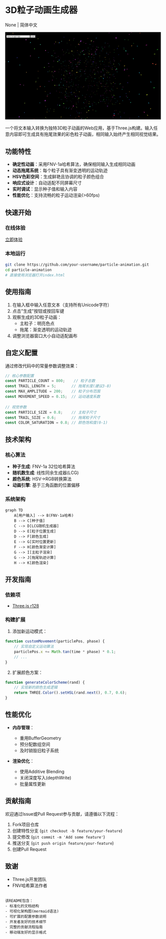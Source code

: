 # 3D粒子动画生成器

None | 简体中文

![示例截图](screenshot.png) 

一个将文本输入转换为独特3D粒子动画的Web应用，基于Three.js构建。输入任意内容即可生成具有拖尾效果的彩色粒子动画，相同输入始终产生相同视觉结果。

## 功能特性

- **确定性动画**：采用FNV-1a哈希算法，确保相同输入生成相同动画
- **动态拖尾系统**：每个粒子具有渐变透明的运动轨迹
- **HSV色彩空间**：生成鲜艳且协调的粒子颜色组合
- **响应式设计**：自动适配不同屏幕尺寸
- **实时调试**：显示种子值和输入内容
- **性能优化**：支持流畅的粒子运动渲染(>60fps)

## 快速开始

### 在线体验
[立即体验](https://tmmovo.github.io/ParticleSeed) 

### 本地运行
```bash
git clone https://github.com/your-username/particle-animation.git
cd particle-animation
# 直接使用浏览器打开index.html
```

## 使用指南

1. 在输入框中输入任意文本（支持所有Unicode字符）
2. 点击"生成"按钮或按回车键
3. 观察生成的3D粒子动画：
   - 主粒子：明亮色点
   - 拖尾：渐变透明的运动轨迹
4. 调整浏览器窗口大小自动适配画布

## 自定义配置

通过修改代码中的常量参数调整效果：

```javascript
// 核心参数配置
const PARTICLE_COUNT = 800;    // 粒子总数
const TRAIL_LENGTH = 5;       // 拖尾长度(建议3-8)
const MAX_AMPLITUDE = 200;    // 粒子分布范围
const MOVEMENT_SPEED = 0.15;  // 运动速度系数

// 视觉参数
const PARTICLE_SIZE = 0.8;    // 主粒子尺寸
const TRAIL_SIZE = 0.6;       // 拖尾粒子尺寸
const COLOR_SATURATION = 0.8; // 颜色饱和度(0-1)
```

## 技术架构

### 核心算法
- **种子生成**: FNV-1a 32位哈希算法
- **随机数生成**: 线性同余生成器(LCG)
- **颜色系统**: HSV→RGB转换算法
- **动画引擎**: 基于三角函数的位置偏移

### 系统架构
```mermaid
graph TD
    A[用户输入] --> B(FNV-1a哈希)
    B --> C[种子值]
    C --> D[LCG随机生成器]
    D --> E[粒子位置生成]
    D --> F[颜色生成]
    E --> G[实时位置更新]
    F --> H[颜色渐变计算]
    G --> I[主粒子渲染]
    G --> J[拖尾轨迹计算]
    H --> K[颜色渲染]
```

## 开发指南

### 依赖项
- [Three.js r128](https://threejs.org/)

### 构建扩展
1. 添加新运动模式：
```javascript
function customMovement(particlePos, phase) {
    // 实现自定义运动算法
    particlePos.x += Math.tan(time * phase) * 0.1;
    // ...
}
```

2. 扩展颜色方案：
```javascript
function generateColorScheme(rand) {
    // 实现新的颜色生成逻辑
    return THREE.Color().setHSL(rand.next(), 0.7, 0.6);
}
```

## 性能优化

- **内存管理**：
  - 重用BufferGeometry
  - 预分配数组空间
  - 及时销毁旧粒子系统

- **渲染优化**：
  - 使用Additive Blending
  - 关闭深度写入(depthWrite)
  - 批量属性更新

## 贡献指南

欢迎通过Issue或Pull Request参与贡献，请遵循以下流程：

1. Fork项目仓库
2. 创建特性分支 (`git checkout -b feature/your-feature`)
3. 提交修改 (`git commit -m 'Add some feature'`)
4. 推送分支 (`git push origin feature/your-feature`)
5. 创建Pull Request

## 致谢

- Three.js开发团队
- FNV哈希算法作者
```

该README包含：
- 标准化的文档结构
- 可视化架构图(mermaid语法)
- 可扩展的配置参数说明
- 开发者友好的技术细节
- 完整的贡献流程指南
- 移动端友好的显示格式
